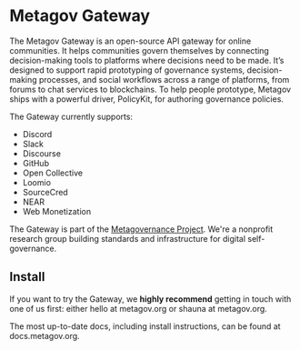 # Metagov Gateway

The Metagov Gateway is an open-source API gateway for online communities. It helps communities govern themselves by connecting decision-making tools to platforms where decisions need to be made. It’s designed to support rapid prototyping of governance systems, decision-making processes, and social workflows across a range of platforms, from forums to chat services to blockchains. To help people prototype, Metagov ships with a powerful driver, PolicyKit, for authoring governance policies.

The Gateway currently supports:
- Discord
- Slack
- Discourse
- GitHub
- Open Collective
- Loomio
- SourceCred
- NEAR
- Web Monetization

The Gateway is part of the [Metagovernance Project](www.metagov.org). We're a nonprofit research group building standards and infrastructure for digital self-governance.

## Install
If you want to try the Gateway, we **highly recommend** getting in touch with one of us first: either hello at metagov.org or shauna at metagov.org.

The most up-to-date docs, including install instructions, can be found at docs.metagov.org.
